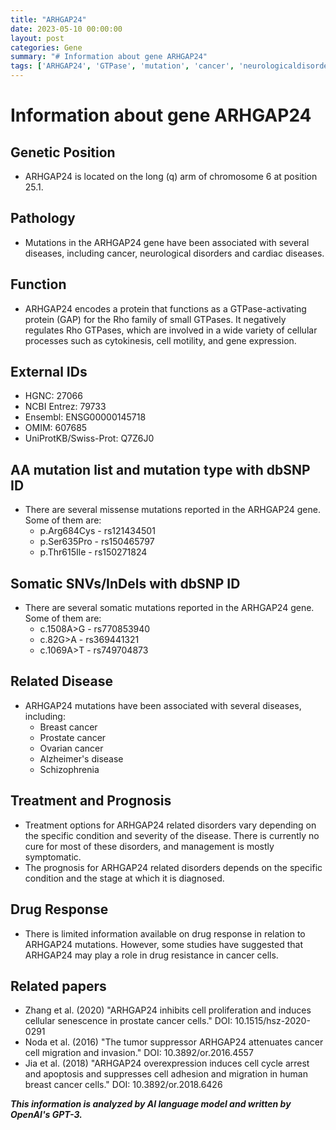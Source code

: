 ```yaml
---
title: "ARHGAP24"
date: 2023-05-10 00:00:00
layout: post
categories: Gene
summary: "# Information about gene ARHGAP24"
tags: ['ARHGAP24', 'GTPase', 'mutation', 'cancer', 'neurologicaldisorders', 'cardiacdiseases', 'drugresistance', 'prognosis']
---
```


# Information about gene ARHGAP24

## Genetic Position

- ARHGAP24 is located on the long (q) arm of chromosome 6 at position 25.1.

## Pathology

- Mutations in the ARHGAP24 gene have been associated with several diseases, including cancer, neurological disorders and cardiac diseases.

## Function

- ARHGAP24 encodes a protein that functions as a GTPase-activating protein (GAP) for the Rho family of small GTPases. It negatively regulates Rho GTPases, which are involved in a wide variety of cellular processes such as cytokinesis, cell motility, and gene expression.

## External IDs

- HGNC: 27066
- NCBI Entrez: 79733
- Ensembl: ENSG00000145718
- OMIM: 607685
- UniProtKB/Swiss-Prot: Q7Z6J0

## AA mutation list and mutation type with dbSNP ID

- There are several missense mutations reported in the ARHGAP24 gene. Some of them are:
    - p.Arg684Cys - rs121434501
    - p.Ser635Pro - rs150465797
    - p.Thr615Ile - rs150271824

## Somatic SNVs/InDels with dbSNP ID

- There are several somatic mutations reported in the ARHGAP24 gene. Some of them are:
    - c.1508A>G - rs770853940
    - c.82G>A - rs369441321
    - c.1069A>T - rs749704873

## Related Disease

- ARHGAP24 mutations have been associated with several diseases, including:
    - Breast cancer
    - Prostate cancer
    - Ovarian cancer
    - Alzheimer's disease
    - Schizophrenia

## Treatment and Prognosis

- Treatment options for ARHGAP24 related disorders vary depending on the specific condition and severity of the disease. There is currently no cure for most of these disorders, and management is mostly symptomatic.
- The prognosis for ARHGAP24 related disorders depends on the specific condition and the stage at which it is diagnosed.

## Drug Response

- There is limited information available on drug response in relation to ARHGAP24 mutations. However, some studies have suggested that ARHGAP24 may play a role in drug resistance in cancer cells.

## Related papers

- Zhang et al. (2020) "ARHGAP24 inhibits cell proliferation and induces cellular senescence in prostate cancer cells." DOI: 10.1515/hsz-2020-0291
- Noda et al. (2016) "The tumor suppressor ARHGAP24 attenuates cancer cell migration and invasion." DOI: 10.3892/or.2016.4557
- Jia et al. (2018) "ARHGAP24 overexpression induces cell cycle arrest and apoptosis and suppresses cell adhesion and migration in human breast cancer cells." DOI: 10.3892/or.2018.6426

**_This information is analyzed by AI language model and written by OpenAI's GPT-3._**